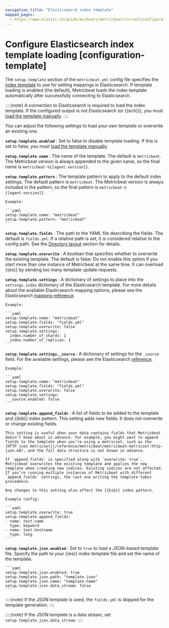 ```yaml
---
navigation_title: "Elasticsearch index template"
mapped_pages:
  - https://www.elastic.co/guide/en/beats/metricbeat/current/configuration-template.html
---
```


# Configure Elasticsearch index template loading [configuration-template]


The `setup.template` section of the `metricbeat.yml` config file specifies the [index template](docs-content://manage-data/data-store/templates.md) to use for setting mappings in Elasticsearch. If template loading is enabled (the default), Metricbeat loads the index template automatically after successfully connecting to Elasticsearch.

::::{note}
A connection to Elasticsearch is required to load the index template. If the configured output is not Elasticsearch (or {{ech}}), you must [load the template manually](/reference/metricbeat/metricbeat-template.md#load-template-manually).
::::


You can adjust the following settings to load your own template or overwrite an existing one.

**`setup.template.enabled`**
:   Set to false to disable template loading. If this is set to false, you must [load the template manually](/reference/metricbeat/metricbeat-template.md#load-template-manually).

**`setup.template.name`**
:   The name of the template. The default is `metricbeat`. The Metricbeat version is always appended to the given name, so the final name is `metricbeat-%{[agent.version]}`.

**`setup.template.pattern`**
:   The template pattern to apply to the default index settings. The default pattern is `metricbeat`. The Metricbeat version is always included in the pattern, so the final pattern is `metricbeat-%{[agent.version]}`.

    Example:

    ```yaml
    setup.template.name: "metricbeat"
    setup.template.pattern: "metricbeat"
    ```


**`setup.template.fields`**
:   The path to the YAML file describing the fields. The default is `fields.yml`. If a relative path is set, it is considered relative to the config path. See the [Directory layout](/reference/metricbeat/directory-layout.md) section for details.

**`setup.template.overwrite`**
:   A boolean that specifies whether to overwrite the existing template. The default is false. Do not enable this option if you start more than one instance of Metricbeat at the same time. It can overload {{es}} by sending too many template update requests.

**`setup.template.settings`**
:   A dictionary of settings to place into the `settings.index` dictionary of the Elasticsearch template. For more details about the available Elasticsearch mapping options, please see the Elasticsearch [mapping reference](docs-content://manage-data/data-store/mapping.md).

    Example:

    ```yaml
    setup.template.name: "metricbeat"
    setup.template.fields: "fields.yml"
    setup.template.overwrite: false
    setup.template.settings:
      index.number_of_shards: 1
      index.number_of_replicas: 1
    ```


**`setup.template.settings._source`**
:   A dictionary of settings for the `_source` field. For the available settings, please see the Elasticsearch [reference](elasticsearch://reference/elasticsearch/mapping-reference/mapping-source-field.md).

    Example:

    ```yaml
    setup.template.name: "metricbeat"
    setup.template.fields: "fields.yml"
    setup.template.overwrite: false
    setup.template.settings:
      _source.enabled: false
    ```


**`setup.template.append_fields`**
:   A list of fields to be added to the template and {{kib}} index pattern. This setting adds new fields. It does not overwrite or change existing fields.

    This setting is useful when your data contains fields that Metricbeat doesn’t know about in advance. For example, you might want to append fields to the template when you’re using a metricset, such as the [HTTP json metricset](/reference/metricbeat/metricbeat-metricset-http-json.md), and the full data structure is not known in advance.

    If `append_fields` is specified along with `overwrite: true`, Metricbeat overwrites the existing template and applies the new template when creating new indices. Existing indices are not affected. If you’re running multiple instances of Metricbeat with different `append_fields` settings, the last one writing the template takes precedence.

    Any changes to this setting also affect the {{kib}} index pattern.

    Example config:

    ```yaml
    setup.template.overwrite: true
    setup.template.append_fields:
    - name: test.name
      type: keyword
    - name: test.hostname
      type: long
    ```


**`setup.template.json.enabled`**
:   Set to `true` to load a JSON-based template file. Specify the path to your {{es}} index template file and set the name of the template.

    ```yaml
    setup.template.json.enabled: true
    setup.template.json.path: "template.json"
    setup.template.json.name: "template-name"
    setup.template.json.data_stream: false
    ```


::::{note}
If the JSON template is used, the `fields.yml` is skipped for the template generation.
::::


::::{note}
If the JSON template is a data stream, set `setup.template.json.data_stream`.
::::


